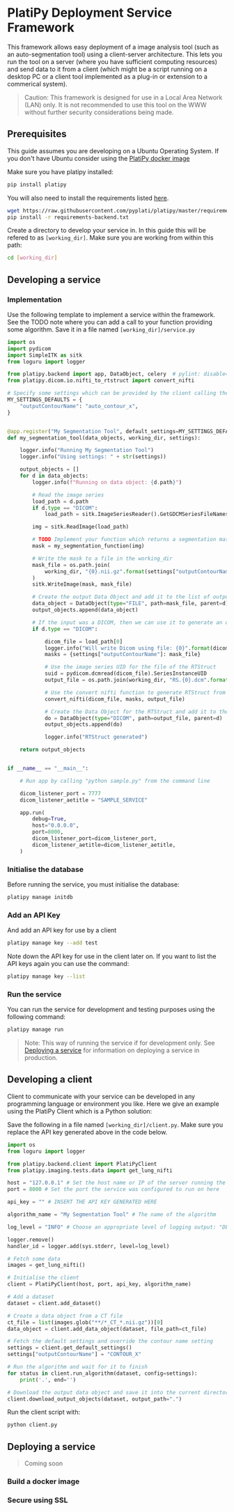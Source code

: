 # PlatiPy Deployment Service Framework

This framework allows easy deployment of a image analysis tool (such as an auto-segmentation tool)
using a client-server architecture. This lets you run the tool on a server (where you have
sufficient computing resources) and send data to it from a client (which might be a script running
on a desktop PC or a client tool implemented as a plug-in or extension to a commerical system).

> Caution: This framework is designed for use in a Local Area Network (LAN) only. It is not
recommended to use this tool on the WWW without further security considerations being made.

## Prerequisites

This guide assumes you are developing on a Ubuntu Operating System. If you don't have Ubuntu
consider using the [PlatiPy docker image](https://hub.docker.com/r/platipy/platipy)

Make sure you have platipy installed:

```bash
pip install platipy
```

You will also need to install the requirements listed [here](https://github.com/pyplati/platipy/blob/master/requirements-backend.txt).

```bash
wget https://raw.githubusercontent.com/pyplati/platipy/master/requirements-backend.txt
pip install -r requirements-backend.txt
```

Create a directory to develop your service in. In this guide this will be refered to as 
`[working_dir]`. Make sure you are working from within this path:

```bash
cd [working_dir]
```

## Developing a service

### Implementation

Use the following template to implement a service within the framework. See the TODO note where you
can add a call to your function providing some algorithm. Save it in a file named
`[working_dir]/service.py`

```python
import os
import pydicom
import SimpleITK as sitk
from loguru import logger

from platipy.backend import app, DataObject, celery  # pylint: disable=unused-import
from platipy.dicom.io.nifti_to_rtstruct import convert_nifti

# Specify some settings which can be provided by the client calling the algorithm
MY_SETTINGS_DEFAULTS = {
    "outputContourName": "auto_contour_x",
}


@app.register("My Segmentation Tool", default_settings=MY_SETTINGS_DEFAULTS)
def my_segmentation_tool(data_objects, working_dir, settings):

    logger.info("Running My Segmentation Tool")
    logger.info("Using settings: " + str(settings))

    output_objects = []
    for d in data_objects:
        logger.info(f"Running on data object: {d.path}")

        # Read the image series
        load_path = d.path
        if d.type == "DICOM":
            load_path = sitk.ImageSeriesReader().GetGDCMSeriesFileNames(d.path)

        img = sitk.ReadImage(load_path)

        # TODO Implement your function which returns a segmentation mask here
        mask = my_segmentation_function(img)

        # Write the mask to a file in the working_dir
        mask_file = os.path.join(
            working_dir, "{0}.nii.gz".format(settings["outputContourName"])
        )
        sitk.WriteImage(mask, mask_file)

        # Create the output Data Object and add it to the list of output_objects
        data_object = DataObject(type="FILE", path=mask_file, parent=d)
        output_objects.append(data_object)

        # If the input was a DICOM, then we can use it to generate an output RTStruct
        if d.type == "DICOM":

            dicom_file = load_path[0]
            logger.info("Will write Dicom using file: {0}".format(dicom_file))
            masks = {settings["outputContourName"]: mask_file}

            # Use the image series UID for the file of the RTStruct
            suid = pydicom.dcmread(dicom_file).SeriesInstanceUID
            output_file = os.path.join(working_dir, "RS.{0}.dcm".format(suid))

            # Use the convert nifti function to generate RTStruct from nifti masks
            convert_nifti(dicom_file, masks, output_file)

            # Create the Data Object for the RTStruct and add it to the list
            do = DataObject(type="DICOM", path=output_file, parent=d)
            output_objects.append(do)

            logger.info("RTStruct generated")

    return output_objects


if __name__ == "__main__":

    # Run app by calling "python sample.py" from the command line

    dicom_listener_port = 7777
    dicom_listener_aetitle = "SAMPLE_SERVICE"

    app.run(
        debug=True,
        host="0.0.0.0",
        port=8000,
        dicom_listener_port=dicom_listener_port,
        dicom_listener_aetitle=dicom_listener_aetitle,
    )
```

### Initialise the database

Before running the service, you must initialise the database:

```bash
platipy manage initdb
```

### Add an API Key

And add an API key for use by a client

```bash
platipy manage key --add test
```

Note down the API key for use in the client later on. If you want to list the API keys again you
can use the command:

```bash
platipy manage key --list
```

### Run the service

You can run the service for development and testing purposes using the following command:

```bash
platipy manage run
```

> Note: This way of running the service if for development only. See [Deploying a service](#Deploying-a-service) for
> information on deploying a service in production.
## Developing a client

Client to communicate with your service can be developed in any programming language or environment
you like. Here we give an example using the PlatiPy Client which is a Python solution:

Save the following in a file named `[working_dir]/client.py`. Make sure you replace the API key
generated above in the code below.

```python
import os
from loguru import logger

from platipy.backend.client import PlatiPyClient
from platipy.imaging.tests.data import get_lung_nifti

host = "127.0.0.1" # Set the host name or IP of the server running the service here
port = 8000 # Set the port the service was configured to run on here

api_key = "" # INSERT THE API KEY GENERATED HERE

algorithm_name = "My Segmentation Tool" # The name of the algorithm

log_level = "INFO" # Choose an appropriate level of logging output: "DEBUG" or "INFO"

logger.remove()
handler_id = logger.add(sys.stderr, level=log_level)

# Fetch some data
images = get_lung_nifti()

# Initialise the client
client = PlatiPyClient(host, port, api_key, algorithm_name)

# Add a dataset
dataset = client.add_dataset()

# Create a data object from a CT file
ct_file = list(images.glob("**/*_CT_*.nii.gz"))[0]
data_object = client.add_data_object(dataset, file_path=ct_file)

# Fetch the default settings and override the contour name setting
settings = client.get_default_settings()
settings["outputContourName"] = "CONTOUR_X"

# Run the algorithm and wait for it to finish
for status in client.run_algorithm(dataset, config=settings):
    print('.', end='')

# Download the output data object and save it into the current directory
client.download_output_objects(dataset, output_path=".")
```

Run the client script with:

```bash
python client.py
```

## Deploying a service

> Coming soon

### Build a docker image

### Secure using SSL

